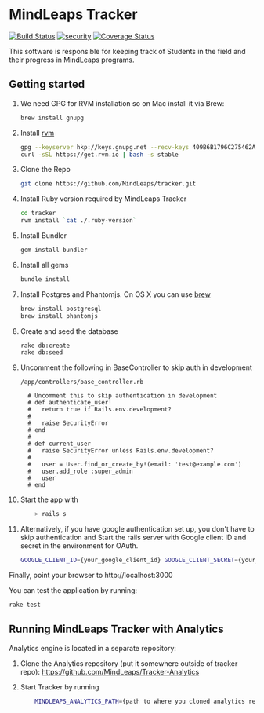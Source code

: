 # MindLeaps Tracker
[![Build Status](https://travis-ci.org/MindLeaps/tracker.svg?branch=master)](https://travis-ci.org/MindLeaps/tracker) [![security](https://hakiri.io/github/MindLeaps/tracker/master.svg)](https://hakiri.io/github/MindLeaps/tracker/master)
[![Coverage Status](https://coveralls.io/repos/github/MindLeaps/tracker/badge.svg?branch=master)](https://coveralls.io/github/MindLeaps/tracker?branch=master)

This software is responsible for keeping track of Students in the field and their progress in MindLeaps programs.

## Getting started

1. We need GPG for RVM installation so on Mac install it via Brew:
    ```sh
    brew install gnupg
    ```

2. Install [rvm](https://rvm.io/)
    ```sh
    gpg --keyserver hkp://keys.gnupg.net --recv-keys 409B6B1796C275462A1703113804BB82D39DC0E3
    curl -sSL https://get.rvm.io | bash -s stable
    ```

3. Clone the Repo
    ```sh
    git clone https://github.com/MindLeaps/tracker.git
    ```
    
4. Install Ruby version required by MindLeaps Tracker
    ```bash
    cd tracker
    rvm install `cat ./.ruby-version`
    ```

5. Install Bundler
    ```sh
    gem install bundler
    ```
    
6. Install all gems
    ```sh
    bundle install
    ```
    
7. Install Postgres and Phantomjs. On OS X you can use [brew](http://brew.sh/)
    ```sh
    brew install postgresql
    brew install phantomjs
    ```

8. Create and seed the database
    ```sh
    rake db:create
    rake db:seed
    ```

9. Uncomment the following in BaseController to skip auth in development

    ```
    /app/controllers/base_controller.rb
    
      # Uncomment this to skip authentication in development
      # def authenticate_user!
      #   return true if Rails.env.development?
      #
      #   raise SecurityError
      # end
      #
      # def current_user
      #   raise SecurityError unless Rails.env.development?
      #
      #   user = User.find_or_create_by!(email: 'test@example.com')
      #   user.add_role :super_admin
      #   user
      # end
    ```
    
10. Start the app with
    ```sh
        > rails s
    ```
    
11. Alternatively, if you have google authentication set up, you don't have to skip authentication and Start the rails server with Google client ID and secret in the environment for OAuth.
    ```sh
    GOOGLE_CLIENT_ID={your_google_client_id} GOOGLE_CLIENT_SECRET={your_google_client_secret} rails s
    ``` 
    
Finally, point your browser to http://localhost:3000

You can test the application by running:
```sh
rake test
```

## Running MindLeaps Tracker with Analytics

Analytics engine is located in a separate repository:

1. Clone the Analytics repository (put it somewhere outside of tracker repo): https://github.com/MindLeaps/Tracker-Analytics

2. Start Tracker by running

    ```sh
        MINDLEAPS_ANALYTICS_PATH={path to where you cloned analytics repo} bundle exec rails s
    ```
